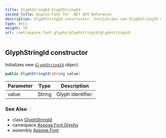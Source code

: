 ```yaml
---
title: GlyphStringId.GlyphStringId
second_title: Aspose.Font for .NET API Reference
description: GlyphStringId constructor. Initializes new GlyphStringId object
type: docs
weight: 10
url: /net/aspose.font.glyphs/glyphstringid/glyphstringid/
---
```

## GlyphStringId constructor

Initializes new [`GlyphStringId`](../) object.

```csharp
public GlyphStringId(string value)
```

| Parameter | Type | Description |
| --- | --- | --- |
| value | String | Glyph identifier. |

### See Also

* class [GlyphStringId](../)
* namespace [Aspose.Font.Glyphs](../../glyphstringid/)
* assembly [Aspose.Font](../../../)


